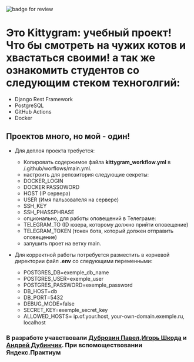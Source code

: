 ![badge for review](https://github.com/PavelDubrovin93/kittygram_final/actions/workflows/main.yml/badge.svg)

# Это Kittygram: учебный проект! Что бы смотреть на чужих котов и хвастаться своими! а так же ознакомить студентов со следующим стеком техноголгий:

 - Django Rest Framework
 - PostgreSQL
 - GitHub Actions
 - Docker

## Проектов много, но мой - один!

 - Для деплоя проекта требуется:
    - Копировать содержимое файла **kittygram_workflow.yml** в /.github/worflows/main.yml.
    - настроить для репозитория следующие секреты:
     - DOCKER_LOGIN
     - DOCKER PASSOWORD
     - HOST (IP сервера)
     - USER (Имя пальзователя на сервере)
     - SSH_KEY
     - SSH_PHASSPHRASE
     + опционально, для работы оповещений в Телеграме:
     - TELEGRAM_TO (ID юзера, которому должно прийти оповещение)
     - TELEGRAM_TOKEN (токен бота, который должен отправить оповещение)
    - запушить проет на ветку main.

 - Для корректной работы потребуется разместить в корневой директории файл **.env** со следующими переменными:
    - POSTGRES_DB=exemple_db_name
    - POSTGRES_USER=exemple_user
    - POSTGRES_PASSWORD=exemple_password
    - DB_HOST=db 
    - DB_PORT=5432
    - DEBUG_MODE=false
    - SECRET_KEY=exemple_secret_key
    - ALLOWED_HOSTS= ip.of.your.host, your-own-domain.exemple.ru, localhost

### В разработе учавствовали [Дубровин Павел](https://github.com/PavelDubrovin93),[Игорь Шкода](https://github.com/Port-tf) и [Андрей Дубинчик](https://github.com/evi1ghost). При вспомоществовании Яндекс.Практиум